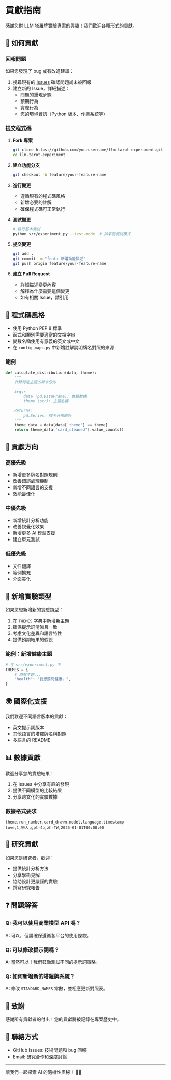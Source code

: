 # 貢獻指南

感謝您對 LLM 塔羅牌實驗專案的興趣！我們歡迎各種形式的貢獻。

## 🤝 如何貢獻

### 回報問題

如果您發現了 bug 或有改進建議：

1. 搜尋現有的 [Issues](https://github.com/yourusername/repo/issues) 確認問題尚未被回報
2. 建立新的 Issue，詳細描述：
   - 問題的重現步驟
   - 預期行為
   - 實際行為
   - 您的環境資訊（Python 版本、作業系統等）

### 提交程式碼

1. **Fork 專案**
   ```bash
   git clone https://github.com/yourusername/llm-tarot-experiment.git
   cd llm-tarot-experiment
   ```

2. **建立功能分支**
   ```bash
   git checkout -b feature/your-feature-name
   ```

3. **進行變更**
   - 遵循現有的程式碼風格
   - 新增必要的註解
   - 確保程式碼可正常執行

4. **測試變更**
   ```bash
   # 執行基本測試
   python src/experiment.py --test-mode  # 如果有測試模式
   ```

5. **提交變更**
   ```bash
   git add .
   git commit -m "feat: 新增功能描述"
   git push origin feature/your-feature-name
   ```

6. **建立 Pull Request**
   - 詳細描述變更內容
   - 解釋為什麼需要這個變更
   - 如有相關 Issue，請引用

## 📝 程式碼風格

- 使用 Python PEP 8 標準
- 函式和類別需要適當的文檔字串
- 變數名稱使用有意義的英文或中文
- 在 `config_maps.py` 中新增註解說明牌名對照的來源

### 範例

```python
def calculate_distribution(data, theme):
    """
    計算特定主題的牌卡分佈
    
    Args:
        data (pd.DataFrame): 實驗數據
        theme (str): 主題名稱
        
    Returns:
        pd.Series: 牌卡分佈統計
    """
    theme_data = data[data['theme'] == theme]
    return theme_data['card_cleaned'].value_counts()
```

## 🎯 貢獻方向

### 高優先級
- 新增更多牌名對照規則
- 改善錯誤處理機制
- 新增不同語言的支援
- 效能最佳化

### 中優先級
- 新增統計分析功能
- 改善視覺化效果
- 新增更多 AI 模型支援
- 建立單元測試

### 低優先級
- 文件翻譯
- 範例擴充
- 介面美化

## 🧪 新增實驗類型

如果您想新增新的實驗類型：

1. 在 `THEMES` 字典中新增新主題
2. 確保提示詞清晰且一致
3. 考慮文化差異和語言特性
4. 提供預期結果的假設

### 範例：新增健康主題

```python
# 在 src/experiment.py 中
THEMES = {
    # 現有主題...
    "health": "我想要問健康。",
}
```

## 🌍 國際化支援

我們歡迎不同語言版本的貢獻：

- 英文提示詞版本
- 其他語言的塔羅牌名稱對照
- 多語言的 README

## 📊 數據貢獻

歡迎分享您的實驗結果：

1. 在 Issues 中分享有趣的發現
2. 提供不同模型的比較結果
3. 分享跨文化的實驗數據

### 數據格式要求

```csv
theme,run_number,card_drawn,model,language,timestamp
love,1,戀人,gpt-4o,zh-TW,2025-01-01T00:00:00
```

## 🔬 研究貢獻

如果您是研究者，歡迎：

- 提供統計分析方法
- 分享學術見解
- 協助設計更嚴謹的實驗
- 撰寫研究報告

## ❓ 問題解答

### Q: 我可以使用商業模型 API 嗎？
A: 可以，但請確保遵循各平台的使用條款。

### Q: 可以修改提示詞嗎？
A: 當然可以！我們鼓勵測試不同的提示詞策略。

### Q: 如何新增新的塔羅牌系統？
A: 修改 `STANDARD_NAMES` 常數，並相應更新對照表。

## 🙏 致謝

感謝所有貢獻者的付出！您的貢獻將被記錄在專案歷史中。

## 📧 聯絡方式

- GitHub Issues: 技術問題和 bug 回報
- Email: 研究合作和深度討論

---

讓我們一起探索 AI 的隨機性奧秘！ 🎴✨
